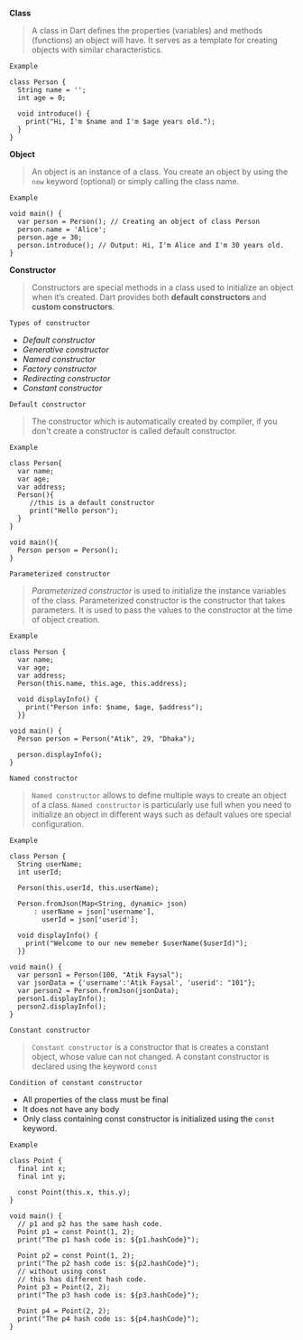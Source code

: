 **Class**

>A class in Dart defines the properties (variables) and methods (functions) an object will have. It serves as a template for creating objects with similar characteristics.

`Example`
```
class Person {
  String name = '';
  int age = 0;

  void introduce() {
    print("Hi, I'm $name and I'm $age years old.");
  }
}
```

**Object**
>An object is an instance of a class. You create an object by using the `new` keyword (optional) or simply calling the class name.

`Example`
```
void main() {
  var person = Person(); // Creating an object of class Person
  person.name = 'Alice';
  person.age = 30;
  person.introduce(); // Output: Hi, I'm Alice and I'm 30 years old.
}
```

**Constructor**
>Constructors are special methods in a class used to initialize an object when it’s created. Dart provides both **default constructors** and **custom constructors**.

`Types of constructor`
- *Default constructor*
- *Generative constructor*
- *Named constructor*
- *Factory constructor*
- *Redirecting constructor*
- *Constant constructor*

`Default constructor`
>The constructor which is automatically created by compiler, if you don't create a constructor is called default constructor.

`Example`
```
class Person{  
  var name;  
  var age;  
  var address;  
  Person(){  
	 //this is a default constructor  
	 print("Hello person");  
  }  
}

void main(){  
  Person person = Person();
}
```

`Parameterized constructor`
>*Parameterized constructor* is used to initialize the instance variables of the class. Parameterized constructor is the constructor that takes parameters. It is used to pass the values to the constructor at the time of object creation.

`Example`
```
class Person {  
  var name;  
  var age;  
  var address;  
  Person(this.name, this.age, this.address);  
  
  void displayInfo() {  
    print("Person info: $name, $age, $address");  
  }}  
  
void main() {  
  Person person = Person("Atik", 29, "Dhaka");  
  
  person.displayInfo();  
}
```

`Named constructor`
>`Named constructor` allows to define multiple ways to create an object of a class. `Named constructor` is particularly use full when you need to initialize an object in different ways such as default values ore special configuration.

`Example`
```
class Person {  
  String userName;  
  int userId;  
  
  Person(this.userId, this.userName);  
  
  Person.fromJson(Map<String, dynamic> json)  
      : userName = json['username'],  
        userId = json['userid'];  
  
  void displayInfo() {  
    print("Welcome to our new memeber $userName($userId)");  
  }}  
  
void main() {  
  var person1 = Person(100, "Atik Faysal");  
  var jsonData = {'username':'Atik Faysal', 'userid': "101"};  
  var person2 = Person.fromJson(jsonData);  
  person1.displayInfo();  
  person2.displayInfo();  
}
```

`Constant constructor`
> `Constant constructor` is a constructor that is creates a constant object, whose value can not changed. A constant constructor is declared using the keyword `const`

`Condition of constant constructor`
- All properties of the class must be final
- It does not have any body
- Only class containing const constructor is initialized using the `const` keyword.

`Example`
```
class Point {
  final int x;
  final int y;

  const Point(this.x, this.y);
}

void main() {
  // p1 and p2 has the same hash code.
  Point p1 = const Point(1, 2);
  print("The p1 hash code is: ${p1.hashCode}");

  Point p2 = const Point(1, 2);
  print("The p2 hash code is: ${p2.hashCode}");
  // without using const
  // this has different hash code.
  Point p3 = Point(2, 2);
  print("The p3 hash code is: ${p3.hashCode}");

  Point p4 = Point(2, 2);
  print("The p4 hash code is: ${p4.hashCode}");
}
```